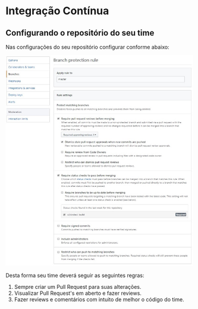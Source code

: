 # Integração Contínua

## Configurando o repositório do seu time

Nas configurações do seu repositório configurar conforme abaixo:

![Regra de prote&#xE7;&#xE3;o da branch](../.gitbook/assets/branch-protection%20%281%29.jpg)

Desta forma seu time deverá seguir as seguintes regras:

1. Sempre criar um Pull Request para suas alterações.
2. Visualizar Pull Request's em aberto e fazer reviews.
3. Fazer reviews e comentários com intuito de melhor o código do time.

